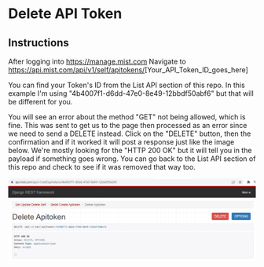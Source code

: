 # Delete API Token #

## Instructions ##

After logging into <https://manage.mist.com> Navigate to <https://api.mist.com/api/v1/self/apitokens/>[Your_API_Token_ID_goes_here]

You can find your Token's ID from the List API section of this repo. In this example I'm using "4b4007f1-d6dd-47e0-8e49-12bbdf50abf6" but that will be different for you.

You will see an error about the method "GET" not being allowed, which is fine. This was sent to get us to the page then processed as an error since we need to send a DELETE instead. Click on the "DELETE" button, then the confirmation and if it worked it will post a response just like the image below. We're mostly looking for the "HTTP 200 OK" but it will tell you in the payload if something goes wrong. You can go back to the List API section of this repo and check to see if it was removed that way too.

![image](Delete-API-Token_Django.png)